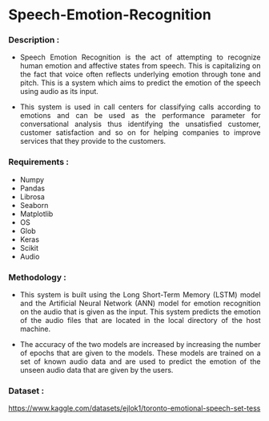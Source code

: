 # Speech-Emotion-Recognition

### Description :

* <p align = "justify">Speech Emotion Recognition is the act of attempting to recognize human emotion and affective states from speech. This is capitalizing on the fact that voice often reflects underlying emotion through tone and pitch. This is a system which aims to predict the emotion of the speech using audio as its input.</p>

* <p align = "justify">This system is used in call centers for classifying calls according to emotions and can be used as the performance parameter for conversational analysis thus identifying the unsatisfied customer, customer satisfaction and so on for helping companies to improve services that they provide to the customers.</p>

### Requirements :

* Numpy
* Pandas
* Librosa
* Seaborn
* Matplotlib
* OS
* Glob
* Keras
* Scikit
* Audio

### Methodology :

* <p align = "justify">This system is built using the Long Short-Term Memory (LSTM) model and the Artificial Neural Network (ANN) model for emotion recognition on the audio that is given as the input. This system predicts the emotion of the audio files that are located in the local directory of the host machine.</p>

* <p align = "justify">The accuracy of the two models are increased by increasing the number of epochs that are given to the models. These models are trained on a set of known audio data and are used to predict the emotion of the unseen audio data that are given by the users.</p>

### Dataset :

https://www.kaggle.com/datasets/ejlok1/toronto-emotional-speech-set-tess
